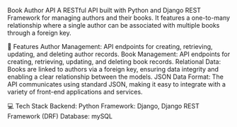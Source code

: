 Book Author API
A RESTful API built with Python and Django REST Framework for managing authors and their books. It features a one-to-many relationship where a single author can be associated with multiple books through a foreign key.

🚀 Features
Author Management: API endpoints for creating, retrieving, updating, and deleting author records.
Book Management: API endpoints for creating, retrieving, updating, and deleting book records.
Relational Data: Books are linked to authors via a foreign key, ensuring data integrity and enabling a clear relationship between the models.
JSON Data Format: The API communicates using standard JSON, making it easy to integrate with a variety of front-end applications and services.

💻 Tech Stack
Backend: Python
Framework: Django, Django REST Framework (DRF)
Database: mySQL
